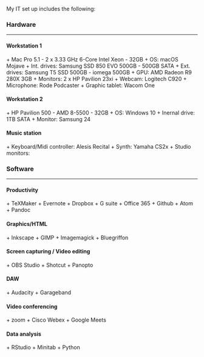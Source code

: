 
My IT set up includes the following:

<h3>Hardware</h3>
<hr />

<h4>Workstation 1</h4>
+ Mac Pro 5.1 - 2 x 3.33 GHz 6-Core Intel Xeon - 32GB
+ OS: macOS Mojave
+ Int. drives: Samsung SSD 850 EVO 500GB - 500GB SATA 
+ Ext. drives: Samsung T5 SSD 500GB - iomega 500GB
+ GPU: AMD Radeon R9 280X 3GB
+ Monitors: 2 x HP Pavilion 23xi
+ Webcam: Logitech C920
+ Microphone: Rode Podcaster
+ Graphic tablet: Wacom One

<h4> Workstation 2</h4>
+ HP Pavilion 500 - AMD 8-5500 - 32GB 
+ OS: Windows 10
+ Inernal drive: 1TB SATA
+ Monitor: Samsung 24

<h4>Music station</h4>
+ Keyboard/Midi controller: Alesis Recital
+ Synth: Yamaha CS2x
+ Studio monitors:

<h3>Software</h3>
<hr />
<h4>Productivity</h4>
  + TeXMaker
  + Evernote
  + Dropbox
  + G suite
  + Office 365
  + Github
  + Atom
  + Pandoc
<h4>Graphics/HTML</h4>
  + Inkscape
  + GIMP
  + Imagemagick
  + Bluegriffon
<h4>Screen capturing / Video editing</h4>
  + OBS Studio
  + Shotcut
  + Panopto
<h4>DAW</h4>
  + Audacity
  + Garageband
<h4>Video conferencing</h4>
  + zoom
  + Cisco Webex
  + Google Meets
<h4>Data analysis</h4>
  + RStudio
  + Minitab
  + Python
